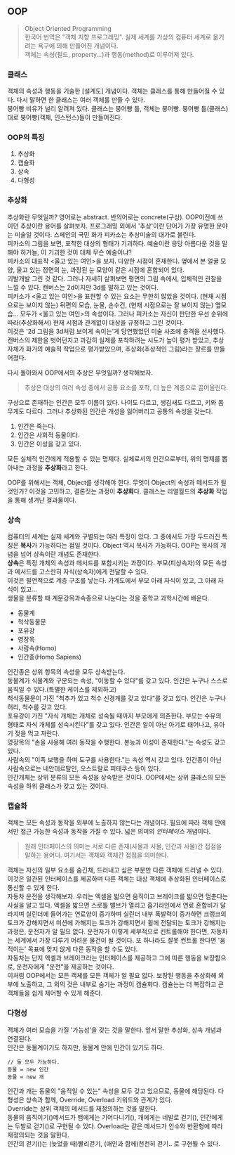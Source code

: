 ## OOP
> Object Oriented Programming   
한국어 번역은 "객체 지향 프로그래밍". 실제 세계를 가상의 컴퓨터 세계로 옮기려는 욕구에 의해 만들어진 개념이다.  
객체는 속성(필드, property...)과 행동(method)로 이루어져 있다.

### 클래스
객체의 속성과 행동을 기술한 [설계도] 개념이다. 객체는 클래스를 통해 만들어질 수 있다. 다시 말하면 한 클래스는 여러 객체를 만들 수 있다.  
붕어빵 비유가 널리 알려져 있다. 클래스는 붕어빵 틀, 객체는 붕어빵. 붕어빵 틀(클래스)대로 붕어빵(객체, 인스턴스)들이 만들어진다.  

### OOP의 특징
1. 추상화
2. 캡슐화
3. 상속
4. 다형성

### 추상화  
추상화란 무엇일까? 영어로는 abstract. 반의어로는 concrete(구상). OOP이전에 쓰이던 추상이란 용어를 살펴보자. 
프로그래밍 외에서 '추상'이란 단어가 가장 유명한 분야는 미술일 것이다. 스페인의 국민 화가 피카소는 추상미술의 대가로 불린다.    
피카소의 그림을 보면, 포착한 대상의 형태가 기괴하다. 예술이란 응당 아름다운 것을 말해야 하거늘, 이 기괴한 것이 대체 무슨 예술이냐?   
피카소의 대표작 <울고 있는 여인>을 보자. 다양한 시점이 혼재한다. 옆에서 본 얼굴 모양, 울고 있는 정면의 눈, 과장된 눈 모양이 같은 시점에 혼합되어 있다.    
괴발개발 그린 것 같다. 그러나 자세히 살펴보면 평면의 그림 속에서, 입체적인 관찰을 느낄 수 있다. 캔버스는 2d이지만 3d를 말하고 있는 것이다.  
피카소가 <울고 있는 여인>을 표현할 수 있는 요소는 무한히 많았을 것이다. (현재 시점으로는 보이지 않는) 뒤편의 모습, 눈물, 손수건, (현재 시점으로는 잘 보이지 않는) 옆모습... 모두가 <울고 있는 여인>의 속성이다. 그러나 피카소는 자신이 판단한 우선 순위에 따라(추상화해서) 현재 시점과 관계없이 대상을 규정하고 그린 것이다.  
이것은 '2d 그림을 3d처럼 보이게 속이는'게 당연했었던 미술 사조에 충격을 선사했다. 캔버스의 제한을 벗어던지고 과감히 실제를 포착하려는 시도가 높이 평가 받았고, 추상 자체가 화가의 예술적 작업으로 평가받았으며, 추상화(추상적인 그림)라는 장르를 만들어졌다.  

다시 돌아와서 OOP에서의 추상은 무엇일까? 생각해보자.  
>추상은 대상의 여러 속성 중에서 공통 요소를 포착, 더 높은 계층으로 끌어올린다.  

구상으로 존재하는 인간은 모두 이름이 있다. 나이도 다르고, 생김새도 다르고, 키와 몸무게도 다르다. 그러나 추상화된 인간은 개성을 잃어버리고 공통의 속성을 갖는다. 
1. 인간은 죽는다.
2. 인간은 사회적 동물이다.
3. 인간은 이성을 갖고 있다.  

모든 실체적 인간에게 적용할 수 있는 명제다. 실체로서의 인간으로부터, 위의 명제를 뽑아내는 과정을 **추상화**라고 한다.

OOP를 위해서는 객체, Object를 생각해야 한다. 무엇이 Object의 속성과 메서드가 될 것인가? 이것을 고민하고, 결론짓는 과정이 **추상화**다. 클래스는 리얼월드의 **추상화** 작업을 통해 생겨난 결과물이다.

### 상속  
컴퓨터의 세계는 실제 세계와 구별되는 여러 특징이 있다. 그 중에서도 가장 두드러진 특징은 **복사**가 가능하다는 점일 것이다. Object 역시 복사가 가능하다. OOP는 복사의 개념을 넘어 상속이란 개념도 존재한다.  
**상속**은 특정 개체의 속성과 메서드를 포함시키는 과정이다. 부모(피상속자)의 모든 속성과 메서드를 고스란히 자식(상속자)에게 전달할 수 있다.  
이것은 필연적으로 계층 구조를 낳는다. 가계도에서 부모 아래 자식이 있고, 그 아래 자식이 있고...   
생물을 분류할 때 계문강목과속종으로 나눈다는 것을 중학교 과학시간에 배운다.
- 동물계   
- 척삭동물문   
- 포유강  
- 영장목   
- 사람속(Homo)   
- 인간종(Homo Sapiens)  

인간종은 상위 항목의 속성을 모두 상속받는다.  
동물계가 식물계와 구분되는 속성, "이동할 수 있다"를 갖고 있다. 인간은 누구나 스스로 움직일 수 있다.(특별한 케이스를 제외하고)  
척삭동물문이 가진 "척추가 있고 척수 신경계를 갖고 있다"를 갖고 있다. 인간은 누구나 허리, 척수를 갖고 있다.  
포유강이 가진 "자식 개체는 개체로 성숙될 때까지 부모에게 의존한다. 부모는 수유의 형태로 자식 개체를 성숙시킨다"를 갖고 있다. 인간은 알이 아닌 아기로 태어나고, 유아기 젖을 먹고 자란다.  
영장목의 "손을 사용해 여러 동작을 수행한다. 본능과 이성이 존재한다."는 속성도 갖고 있다.  
사람속의 "이족 보행을 하며 도구를 사용한다."는 속성 역시 갖고 있다. 인간종이 아닌 사람속으로는 네안데르탈인, 오스트랄로 피테쿠스 등이 있다.  
인간개체는 상위 분류의 모든 속성을 상속받은 것이다. OOP에서는 상위 클래스의 모든 속성을 하위 클래스가 갖고 있는 것이다.

### 캡슐화
객체는 모든 속성과 동작을 외부에 노출하지 않는다는 개념이다. 필요에 따라 객체 안에서만 접근 가능한 속성과 동작을 가질 수 있다. 넓은 의미의 *인터페이스* 개념이다.
>원래 인터페이스의 의미는 서로 다른 존재(사물과 사물, 인간과 사물)간 접점을 말하는 용어다. 여기서는 객체와 객체간 접점을 의미한다.

객체는 자신의 일부 요소를 숨긴채, 드러내고 싶은 부분만 다른 객체에 드러낼 수 있다. 이것은 일관된 인터페이스를 제공하며 다른 객체는 대상 객체에 추상화된 인터페이스로 통신할 수 있게 한다.  
자동차 운전을 생각해보자. 우리는 엑셀을 밟으면 움직이고 브레이크를 밟으면 멈춘다는 사실을 알고 있다. 엑셀을 밟으면 스로틀 밸브가 열리고 흡기라인에서 연료 혼합비가 달라지며 실린더에 들어가는 연료양이 증가하며 실린더 내부 폭발력이 증가하면 크랭크의 토크가 강해지면서 미션에 가해지는 토크가 강해지면서 휠에 전달되는 토크가 강해지는 과정은, 운전자가 알 필요 없다. 운전자가 이렇게 세부적으로 컨트롤해야 한다면, 자동차는 세계에서 가장 다루기 어려운 물건이 될 것이다. 또 하나라도 잘못 컨트롤 한다면 '움직이는' 목표에 맞지 않게 다른 동작을 할 수도 있다.  
자동차는 단지 엑셀과 브레이크라는 인터페이스를 제공하고 그에 따른 행동을 보장함으로, 운전자에게 "운전"을 제공하는 것이다.  
이처럼 OOP에서는 모든 객체를 모든 객체가 알 필요 없다. 보장된 행동을 추상화해 외부에 노출하고, 그 외의 것은 내부로 숨기는 과정이 캡슐화다. 캡슐는는 더 복잡하고 큰 객체들을 쉽게 제어할 수 있게 해준다.  

### 다형성
객체가 여러 모습을 가질 '가능성'을 갖는 것을 말한다. 앞서 말한 추상화, 상속 개념과 연결된다.  
인간은 동물계이기도 하지만, 동물계 안에 인간이 있기도 하다. 
```
// 둘 모두 가능하다.
동물 = new 인간
동물 = new 개
```
인간과 개는 동물의 "움직일 수 있는" 속성을 모두 갖고 있으므로, 동물에 해당된다.
다형성은 상속과 함께, Override, Overload 키워드와 관계가 있다.  
Override는 상위 객체의 메서드를 재정의하는 것을 말한다.  
동물의 움직이기()메서드가 뱀에게는 기어다니기(), 개에게는 네발로 걷기(), 인간에게는 두발로 걷기()로 구현될 수 있다. 
Overload는 같은 메서드가 인수와 반환형에 따라 재정의되는 것을 말한다.  
인간의 걷기()는 (늦었을 때)빨리걷기, (애인과 함께)천천히 걷기.. 로 구현될 수 있다.